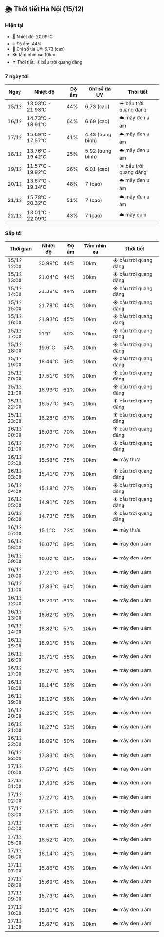 ## 🌦️ Thời tiết Hà Nội (15/12)

### Hiện tại

- 🌡️ Nhiệt độ: 20.99℃
- 💦 Độ ẩm: 44%
- 🌟 Chỉ số tia UV: 6.73 (cao)
- 👁️ Tầm nhìn xa: 10km
- ☂️ Thời tiết: ☀️ bầu trời quang đãng

### 7 ngày tới

| Ngày | Nhiệt độ | Độ ẩm | Chỉ số tia UV | Thời tiết |
| --- | --- | --- | --- | --- |
| 15/12 | 13.03℃ - 21.93℃ | 44% | 6.73 (cao) | ☀️ bầu trời quang đãng |
| 16/12 | 14.73℃ - 18.91℃ | 64% | 6.69 (cao) | ☁️ mây đen u ám |
| 17/12 | 15.69℃ - 17.57℃ | 41% | 4.43 (trung bình) | ☁️ mây đen u ám |
| 18/12 | 13.76℃ - 19.42℃ | 25% | 5.92 (trung bình) | ☁️ mây đen u ám |
| 19/12 | 11.57℃ - 19.92℃ | 26% | 6.01 (cao) | ☀️ bầu trời quang đãng |
| 20/12 | 13.67℃ - 19.14℃ | 48% | 7 (cao) | ☁️ mây đen u ám |
| 21/12 | 15.78℃ - 20.32℃ | 51% | 7 (cao) | ☁️ mây đen u ám |
| 22/12 | 13.01℃ - 22.09℃ | 43% | 7 (cao) | ☁️ mây cụm |

### Sắp tới

| Thời gian | Nhiệt độ | Độ ẩm | Tầm nhìn xa | Thời tiết |
| --- | --- | --- | --- | --- |
| 15/12 12:00 | 20.99℃ | 44% | 10km | ☀️ bầu trời quang đãng |
| 15/12 13:00 | 21.04℃ | 44% | 10km | ☀️ bầu trời quang đãng |
| 15/12 14:00 | 21.39℃ | 44% | 10km | ☀️ bầu trời quang đãng |
| 15/12 15:00 | 21.78℃ | 44% | 10km | ☀️ bầu trời quang đãng |
| 15/12 16:00 | 21.93℃ | 45% | 10km | ☀️ bầu trời quang đãng |
| 15/12 17:00 | 21℃ | 50% | 10km | ☀️ bầu trời quang đãng |
| 15/12 18:00 | 19.6℃ | 54% | 10km | ☀️ bầu trời quang đãng |
| 15/12 19:00 | 18.44℃ | 56% | 10km | ☀️ bầu trời quang đãng |
| 15/12 20:00 | 17.51℃ | 59% | 10km | ☀️ bầu trời quang đãng |
| 15/12 21:00 | 16.93℃ | 61% | 10km | ☀️ bầu trời quang đãng |
| 15/12 22:00 | 16.57℃ | 64% | 10km | ☀️ bầu trời quang đãng |
| 15/12 23:00 | 16.28℃ | 67% | 10km | ☀️ bầu trời quang đãng |
| 16/12 00:00 | 16.03℃ | 70% | 10km | ☀️ bầu trời quang đãng |
| 16/12 01:00 | 15.77℃ | 73% | 10km | ☀️ bầu trời quang đãng |
| 16/12 02:00 | 15.58℃ | 75% | 10km | ☁️ mây thưa |
| 16/12 03:00 | 15.41℃ | 77% | 10km | ☀️ bầu trời quang đãng |
| 16/12 04:00 | 15.18℃ | 77% | 10km | ☀️ bầu trời quang đãng |
| 16/12 05:00 | 14.91℃ | 76% | 10km | ☀️ bầu trời quang đãng |
| 16/12 06:00 | 14.73℃ | 75% | 10km | ☀️ bầu trời quang đãng |
| 16/12 07:00 | 15.1℃ | 73% | 10km | ☁️ mây thưa |
| 16/12 08:00 | 16.07℃ | 69% | 10km | ☁️ mây đen u ám |
| 16/12 09:00 | 16.62℃ | 68% | 10km | ☁️ mây đen u ám |
| 16/12 10:00 | 17.21℃ | 66% | 10km | ☁️ mây đen u ám |
| 16/12 11:00 | 17.83℃ | 64% | 10km | ☁️ mây đen u ám |
| 16/12 12:00 | 18.29℃ | 61% | 10km | ☁️ mây đen u ám |
| 16/12 13:00 | 18.62℃ | 59% | 10km | ☁️ mây đen u ám |
| 16/12 14:00 | 18.82℃ | 57% | 10km | ☁️ mây đen u ám |
| 16/12 15:00 | 18.91℃ | 55% | 10km | ☁️ mây đen u ám |
| 16/12 16:00 | 18.71℃ | 55% | 10km | ☁️ mây đen u ám |
| 16/12 17:00 | 18.27℃ | 56% | 10km | ☁️ mây đen u ám |
| 16/12 18:00 | 18.14℃ | 56% | 10km | ☁️ mây đen u ám |
| 16/12 19:00 | 18.19℃ | 56% | 10km | ☁️ mây đen u ám |
| 16/12 20:00 | 18.25℃ | 55% | 10km | ☁️ mây đen u ám |
| 16/12 21:00 | 18.27℃ | 53% | 10km | ☁️ mây đen u ám |
| 16/12 22:00 | 18.09℃ | 50% | 10km | ☁️ mây đen u ám |
| 16/12 23:00 | 17.83℃ | 46% | 10km | ☁️ mây đen u ám |
| 17/12 00:00 | 17.57℃ | 44% | 10km | ☁️ mây đen u ám |
| 17/12 01:00 | 17.43℃ | 42% | 10km | ☁️ mây đen u ám |
| 17/12 02:00 | 17.27℃ | 41% | 10km | ☁️ mây đen u ám |
| 17/12 03:00 | 17.15℃ | 40% | 10km | ☁️ mây đen u ám |
| 17/12 04:00 | 16.89℃ | 40% | 10km | ☁️ mây đen u ám |
| 17/12 05:00 | 16.52℃ | 40% | 10km | ☁️ mây đen u ám |
| 17/12 06:00 | 16.14℃ | 42% | 10km | ☁️ mây đen u ám |
| 17/12 07:00 | 15.86℃ | 43% | 10km | ☁️ mây đen u ám |
| 17/12 08:00 | 15.69℃ | 45% | 10km | ☁️ mây đen u ám |
| 17/12 09:00 | 15.73℃ | 44% | 10km | ☁️ mây đen u ám |
| 17/12 10:00 | 15.81℃ | 43% | 10km | ☁️ mây đen u ám |
| 17/12 11:00 | 15.87℃ | 41% | 10km | ☁️ mây đen u ám |
